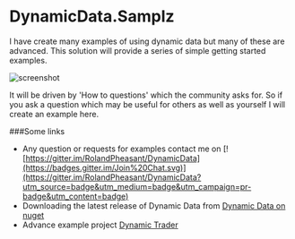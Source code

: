 
# DynamicData.Samplz

I have create many examples of using dynamic data but many of these are advanced. This solution will provide a series of simple getting started examples.

![screenshot](https://github.com/RolandPheasant/DynamicData.Samplz/blob/master/Images/Screenshot.gif)

It will be driven by 'How to questions' which the community asks for. So if you ask a question which may be useful for others as well as yourself I will create an example here.

###Some links

- Any question or requests for examples contact me on [![https://gitter.im/RolandPheasant/DynamicData](https://badges.gitter.im/Join%20Chat.svg)](https://gitter.im/RolandPheasant/DynamicData?utm_source=badge&utm_medium=badge&utm_campaign=pr-badge&utm_content=badge)
- Downloading the latest release of Dynamic Data from [Dynamic Data on nuget](https://www.nuget.org/packages/DynamicData/) 
- Advance example project [Dynamic Trader](https://github.com/RolandPheasant/Dynamic.Trader)
